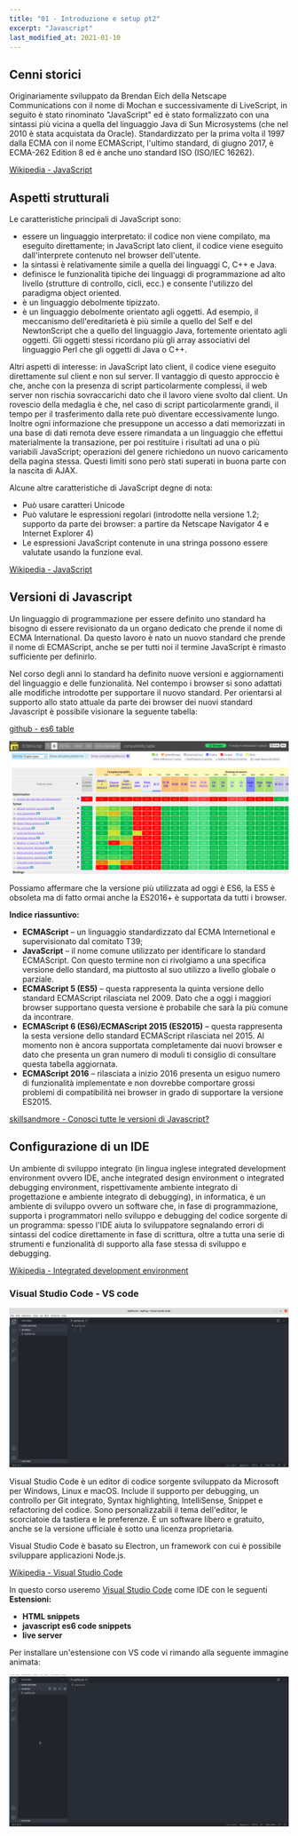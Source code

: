 ```yaml
---
title: "01 - Introduzione e setup pt2"
excerpt: "Javascript"
last_modified_at: 2021-01-10
---
```


## Cenni storici
Originariamente sviluppato da Brendan Eich della Netscape Communications con il nome di Mochan e successivamente di LiveScript, in seguito è stato rinominato "JavaScript" ed è stato formalizzato con una sintassi più vicina a quella del linguaggio Java di Sun Microsystems (che nel 2010 è stata acquistata da Oracle). Standardizzato per la prima volta il 1997 dalla ECMA con il nome ECMAScript, l'ultimo standard, di giugno 2017, è ECMA-262 Edition 8 ed è anche uno standard ISO (ISO/IEC 16262).

[Wikipedia - JavaScript](https://it.wikipedia.org/wiki/JavaScript)

## Aspetti strutturali

Le caratteristiche principali di JavaScript sono:

- essere un linguaggio interpretato: il codice non viene compilato, ma eseguito direttamente; in JavaScript lato client, il codice viene eseguito dall'interprete contenuto nel browser dell'utente.
- la sintassi è relativamente simile a quella dei linguaggi C, C++ e Java.
- definisce le funzionalità tipiche dei linguaggi di programmazione ad alto livello (strutture di controllo, cicli, ecc.) e consente l'utilizzo del paradigma object oriented.
- è un linguaggio debolmente tipizzato.
- è un linguaggio debolmente orientato agli oggetti. Ad esempio, il meccanismo dell'ereditarietà è più simile a quello del Self e del NewtonScript che a quello del linguaggio Java, fortemente orientato agli oggetti. Gli oggetti stessi ricordano più gli array associativi del linguaggio Perl che gli oggetti di Java o C++.

Altri aspetti di interesse: in JavaScript lato client, il codice viene eseguito direttamente sul client e non sul server. Il vantaggio di questo approccio è che, anche con la presenza di script particolarmente complessi, il web server non rischia sovraccarichi dato che il lavoro viene svolto dal client. Un rovescio della medaglia è che, nel caso di script particolarmente grandi, il tempo per il trasferimento dalla rete può diventare eccessivamente lungo. Inoltre ogni informazione che presuppone un accesso a dati memorizzati in una base di dati remota deve essere rimandata a un linguaggio che effettui materialmente la transazione, per poi restituire i risultati ad una o più variabili JavaScript; operazioni del genere richiedono un nuovo caricamento della pagina stessa. Questi limiti sono però stati superati in buona parte con la nascita di AJAX.

Alcune altre caratteristiche di JavaScript degne di nota:

- Può usare caratteri Unicode
- Può valutare le espressioni regolari (introdotte nella versione 1.2; supporto da parte dei browser: a partire da Netscape Navigator 4 e Internet Explorer 4)
- Le espressioni JavaScript contenute in una stringa possono essere valutate usando la funzione eval.

[Wikipedia - JavaScript](https://it.wikipedia.org/wiki/JavaScript)

## Versioni di Javascript

Un linguaggio di programmazione per essere definito uno standard ha bisogno di essere revisionato da un organo dedicato che prende il nome di ECMA International. Da questo lavoro è nato un nuovo standard che prende il nome di ECMAScript, anche se per tutti noi il termine JavaScript è rimasto sufficiente per definirlo.

Nel corso degli anni lo standard ha definito nuove versioni e aggiornamenti del linguaggio e delle funzionalità. Nel contempo i browser si sono adattati alle modifiche introdotte per supportare il nuovo standard. Per orientarsi al supporto allo stato attuale da parte dei browser dei nuovi standard Javascript è possibile visionare la seguente tabella:

[github - es6 table](https://kangax.github.io/compat-table/es6/)

![](images/JS-versioni.png)

Possiamo affermare che la versione più utilizzata ad oggi è ES6, la ES5 è obsoleta ma di fatto ormai anche la ES2016+ è supportata da tutti i browser.

**Indice riassuntivo:**

- **ECMAScript** – un linguaggio standardizzato dal ECMA Internetional e supervisionato dal comitato T39;
- **JavaScript** – il nome comune utilizzato per identificare lo standard ECMAScript. Con questo termine non ci rivolgiamo a una specifica versione dello standard, ma piuttosto al suo utilizzo a livello globale o parziale.
- **ECMAScript 5 (ES5)** – questa rappresenta la quinta versione dello standard ECMAScript rilasciata nel 2009. Dato che a oggi i maggiori browser supportano questa versione è probabile che sarà la più comune da incontrare.
- **ECMAScript 6 (ES6)/ECMAScript 2015 (ES2015)** – questa rappresenta la sesta versione dello standard ECMAScript rilasciata nel 2015. Al momento non è ancora supportata completamente dai nuovi browser e dato che presenta un gran numero di moduli ti consiglio di consultare questa tabella aggiornata.
- **ECMAScript 2016** – rilasciata a inizio 2016 presenta un esiguo numero di funzionalità implementate e non dovrebbe comportare grossi problemi di compatibilità nei browser in grado di supportare la versione ES2015.

[skillsandmore - Conosci tutte le versioni di Javascript?](https://skillsandmore.org/javascript-nomi-versione/)


## Configurazione di un IDE

Un ambiente di sviluppo integrato (in lingua inglese integrated development environment ovvero IDE, anche integrated design environment o integrated debugging environment, rispettivamente ambiente integrato di progettazione e ambiente integrato di debugging), in informatica, è un ambiente di sviluppo ovvero un software che, in fase di programmazione, supporta i programmatori nello sviluppo e debugging del codice sorgente di un programma: spesso l'IDE aiuta lo sviluppatore segnalando errori di sintassi del codice direttamente in fase di scrittura, oltre a tutta una serie di strumenti e funzionalità di supporto alla fase stessa di sviluppo e debugging.

[Wikipedia - Integrated development environment](https://it.wikipedia.org/wiki/Integrated_development_environment)

### Visual Studio Code - VS code

![](./images/vscode.png)

Visual Studio Code è un editor di codice sorgente sviluppato da Microsoft per Windows, Linux e macOS. Include il supporto per debugging, un controllo per Git integrato, Syntax highlighting, IntelliSense, Snippet e refactoring del codice. Sono personalizzabili il tema dell'editor, le scorciatoie da tastiera e le preferenze. È un software libero e gratuito, anche se la versione ufficiale è sotto una licenza proprietaria.

Visual Studio Code è basato su Electron, un framework con cui è possibile sviluppare applicazioni Node.js.

[Wikipedia - Visual Studio Code](https://it.wikipedia.org/wiki/Visual_Studio_Code)

In questo corso useremo [Visual Studio Code](https://code.visualstudio.com/download) come IDE con le seguenti **Estensioni:**

- **HTML snippets**
- **javascript es6 code snippets**
- **live server**

Per installare un'estensione con VS code vi rimando alla seguente immagine animata:

![](./images/vscode-ext.gif)



 

 